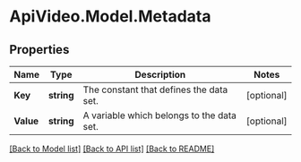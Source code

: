 # ApiVideo.Model.Metadata

## Properties

Name | Type | Description | Notes
------------ | ------------- | ------------- | -------------
**Key** | **string** | The constant that defines the data set. | [optional] 
**Value** | **string** | A variable which belongs to the data set. | [optional] 

[[Back to Model list]](../README.md#documentation-for-models) [[Back to API list]](../README.md#documentation-for-api-endpoints) [[Back to README]](../README.md)

